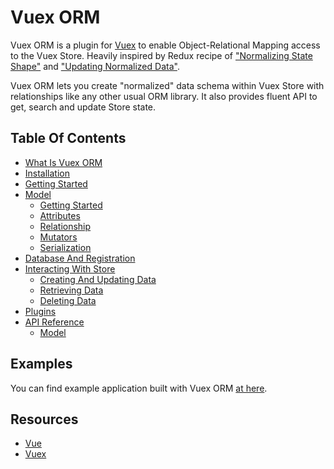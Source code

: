 # Vuex ORM

Vuex ORM is a plugin for [Vuex](https://github.com/vuejs/vuex) to enable Object-Relational Mapping access to the Vuex Store. Heavily inspired by Redux recipe of ["Normalizing State Shape"](http://redux.js.org/docs/recipes/reducers/NormalizingStateShape.html) and ["Updating Normalized Data"](http://redux.js.org/docs/recipes/reducers/UpdatingNormalizedData.html).

Vuex ORM lets you create "normalized" data schema within Vuex Store with relationships like any other usual ORM library. It also provides fluent API to get, search and update Store state.

## Table Of Contents

- [What Is Vuex ORM](what-is-vuex-orm.md)
- [Installation](installation.md)
- [Getting Started](getting-started.md)
- [Model](model.md)
    - [Getting Started](model/defining-models.md)
    - [Attributes](model/attributes.md)
    - [Relationship](model/relationship.md)
    - [Mutators](model/mutators.md)
    - [Serialization](model/serialization.md)
- [Database And Registration](database-and-registration.md)
- [Interacting With Store](interacting-with-store.md)
    - [Creating And Updating Data](store/creating-and-updating-data.md)
    - [Retrieving Data](store/retrieving-data.md)
    - [Deleting Data](store/deleting-data.md)
- [Plugins](plugins.md)
- [API Reference](api-reference.md)
    - [Model](api/model.md)

## Examples

You can find example application built with Vuex ORM [at here](https://github.com/vuex-orm/vuex-orm-examples).

## Resources

- [Vue](https://vuejs.org)
- [Vuex](https://vuex.vuejs.org)
